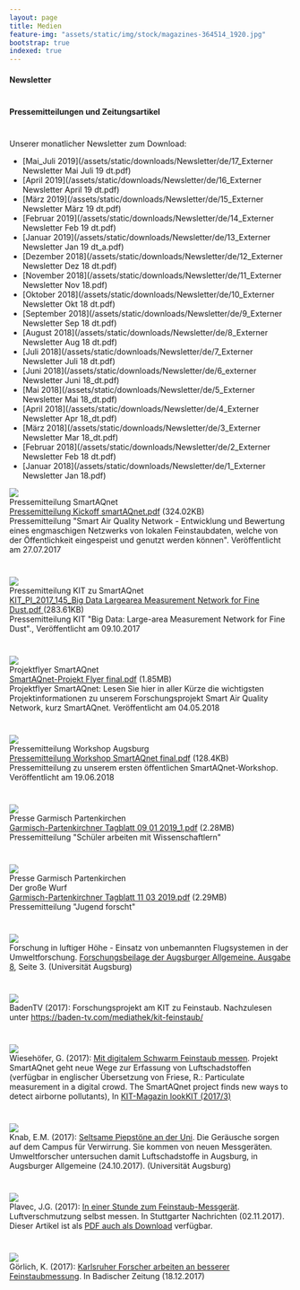 ```yaml
---
layout: page
title: Medien
feature-img: "assets/static/img/stock/magazines-364514_1920.jpg"
bootstrap: true
indexed: true
---
```

<div class="container">
<div id="accordion">
    <div class="card">
        <div class="card-header" id="headingFour">
            <h4 class="mb-0">
                <a class="btn btn-link collapsed container-fluid" data-toggle="collapse" data-target="#collapseFour" aria-expanded="false" aria-controls="collapseFour">
                    <div class="row mb-0">
                        <div class="col-11">
                            Newsletter
                        </div>
                        <div class="col-1">
                            <i class="fas fa-caret-down rotate-icon"></i>
                        </div>
                    </div>
                </a>
            </h4>
        </div>
    </div>
    <div class="card">
        <div class="card-header" id="headingOne">
            <h4 class="mb-0">
                <a class="btn btn-link collapsed container-fluid" data-toggle="collapse" data-target="#collapseOne" aria-expanded="false" aria-controls="collapseOne">
                    <div class="row mb-0">
                        <div class="col-11">
                            Pressemitteilungen und Zeitungsartikel
                        </div>
                        <div class="col-1">
                            <i class="fas fa-caret-down rotate-icon"></i>
                        </div>
                    </div>
                </a>
            </h4>
        </div>
        <div class="card">
            <div id="collapseFour" class="collapse" aria-labelledby="headingFour" data-parent="#accordion">
                <div class="card-body">
<div markdown="1">
Unserer monatlicher Newsletter zum Download:

- [Mai_Juli 2019](/assets/static/downloads/Newsletter/de/17_Externer Newsletter Mai  Juli 19 dt.pdf)
- [April 2019](/assets/static/downloads/Newsletter/de/16_Externer Newsletter April 19 dt.pdf)
- [März 2019](/assets/static/downloads/Newsletter/de/15_Externer Newsletter März 19 dt.pdf)
- [Februar 2019](/assets/static/downloads/Newsletter/de/14_Externer Newsletter Feb 19 dt.pdf)
- [Januar 2019](/assets/static/downloads/Newsletter/de/13_Externer Newsletter Jan 19 dt_a.pdf)
- [Dezember 2018](/assets/static/downloads/Newsletter/de/12_Externer Newsletter Dez 18 dt.pdf)
- [November 2018](/assets/static/downloads/Newsletter/de/11_Externer Newsletter Nov 18.pdf)
- [Oktober 2018](/assets/static/downloads/Newsletter/de/10_Externer Newsletter Okt 18 dt.pdf)
- [September 2018](/assets/static/downloads/Newsletter/de/9_Externer Newsletter Sep 18 dt.pdf)
- [August 2018](/assets/static/downloads/Newsletter/de/8_Externer Newsletter Aug 18 dt.pdf)
- [Juli 2018](/assets/static/downloads/Newsletter/de/7_Externer Newsletter Juli 18 dt.pdf)
- [Juni 2018](/assets/static/downloads/Newsletter/de/6_externer Newsletter Juni 18_dt.pdf)
- [Mai 2018](/assets/static/downloads/Newsletter/de/5_Externer Newsletter Mai 18_dt.pdf)
- [April 2018](/assets/static/downloads/Newsletter/de/4_Externer Newsletter Apr 18_dt.pdf)
- [März 2018](/assets/static/downloads/Newsletter/de/3_Externer Newsletter Mar 18_dt.pdf)
- [Februar 2018](/assets/static/downloads/Newsletter/de/2_Externer Newsletter Feb 18 dt.pdf)
- [Januar 2018](/assets/static/downloads/Newsletter/de/1_Externer Newsletter Jan 18.pdf)
</div>
                </div>
            </div>
            <div id="collapseOne" class="collapse" aria-labelledby="headingOne" data-parent="#accordion">
                <div class="card-body">
                    <div class="container">
                        <div class="row">
                            <div class="col-4 col-sm-2"><a
                                    href="/assets/static/downloads/Pressemitteilung%20Kickoff%20smartAQnet.pdf"><img
                                        src="/assets/static/img/logos/pdf_logo.svg.png" /></a></div>
                            <div class="col-8 col-sm-4">Pressemitteilung SmartAQnet<br><a
                                    href="/assets/static/downloads/Pressemitteilung%20Kickoff%20smartAQnet.pdf">Pressemitteilung
                                    Kickoff smartAQnet.pdf</a> (324.02KB)</div>
                            <div class="col mt-2">Pressemitteilung "Smart Air Quality Network - Entwicklung und Bewertung
                                eines engmaschigen Netzwerks von
                                lokalen Feinstaubdaten, welche von der Öffentlichkeit eingespeist und genutzt werden
                                können". Veröffentlicht
                                am 27.07.2017</div>
                        </div>
                        <div class="row">
                            <div class="col-4 col-sm-2">
                                <a href="/assets/static/downloads/KIT_PI_2017_145_Big%20Data%20Largearea%20Measurement%20Network%20for%20Fine%20Dust.pdf">
                                    <img src="/assets/static/img/logos/pdf_logo.svg.png" />
                                </a>
                            </div>
                            <div class="col-8 col-sm-4">Pressemitteilung KIT zu SmartAQnet<br>
                                <a href="/assets/static/downloads/KIT_PI_2017_145_Big%20Data%20Largearea%20Measurement%20Network%20for%20Fine%20Dust.pdf">
                                    KIT_PI_2017_145_Big Data Largearea Measurement Network for Fine Dust.pdf
                                </a> 
                                (283.61KB)
                            </div>
                            <div class="col mt-2">
                                Pressemitteilung KIT "Big Data: Large-area Measurement Network for Fine Dust"., Veröffentlicht am 09.10.2017
                            </div>
                        </div>
                        <div class="row">
                            <div class="col-4 col-sm-2"><a
                                    href="/assets/static/downloads/SmartAQnet-Projekt%20Flyer%20final.pdf"><img
                                        src="/assets/static/img/logos/pdf_logo.svg.png" /></a></div>
                            <div class="col-8 col-sm-4">Projektflyer SmartAQnet<br><a
                                    href="/assets/static/downloads/SmartAQnet-Projekt%20Flyer%20final.pdf">SmartAQnet-Projekt
                                    Flyer final.pdf</a> (1.85MB)</div>
                            <div class="col mt-2">Projektflyer SmartAQnet: Lesen Sie hier in aller Kürze die wichtigsten
                                Projektinformationen zu unserem
                                Forschungsprojekt Smart Air Quality Network, kurz SmartAQnet. Veröffentlicht am 04.05.2018
                            </div>
                        </div>
                        <div class="row">
                            <div class="col-4 col-sm-2"><a
                                    href="/assets/static/downloads/Pressemitteilung%20Workshop%20SmartAQnet%20final.pdf"><img
                                        src="/assets/static/img/logos/pdf_logo.svg.png" /></a></div>
                            <div class="col-8 col-sm-4">Pressemitteilung Workshop Augsburg<br><a
                                    href="/assets/static/downloads/Pressemitteilung%20Workshop%20SmartAQnet%20final.pdf">Pressemitteilung
                                    Workshop SmartAQnet final.pdf</a> (128.4KB)</div>
                            <div class="col mt-2">Pressemitteilung zu unserem ersten öffentlichen SmartAQnet-Workshop.
                                Veröffentlicht am 19.06.2018</div>
                        </div>
                        <div class="row">
                            <div class="col-4 col-sm-2"><a
                                    href="/assets/static/downloads/Garmisch-Partenkirchner%20Tagblatt%2009%2001%202019_1.pdf"><img
                                        src="/assets/static/img/logos/pdf_logo.svg.png" /></a></div>
                            <div class="col-8 col-sm-4">Presse Garmisch Partenkirchen<br><a
                                    href="/assets/static/downloads/Garmisch-Partenkirchner%20Tagblatt%2009%2001%202019_1.pdf">Garmisch-Partenkirchner
                                    Tagblatt 09 01 2019_1.pdf</a> (2.28MB)</div>
                            <div class="col mt-2"> Pressemitteilung "Schüler arbeiten mit Wissenschaftlern"</div>
                        </div>
                        <div class="row">
                            <div class="col-4 col-sm-2"><a
                                    href="/assets/static/downloads/Garmisch-Partenkirchner%20Tagblatt%2011%2003%202019.pdf"><img
                                        src="/assets/static/img/logos/pdf_logo.svg.png" /></a></div>
                            <div class="col-8 col-sm-4">Presse Garmisch Partenkirchen<br>Der große Wurf<br><a
                                    href="/assets/static/downloads/Garmisch-Partenkirchner%20Tagblatt%2011%2003%202019.pdf">Garmisch-Partenkirchner
                                    Tagblatt 11 03 2019.pdf</a> (2.29MB)
                            </div>
                            <div class="col mt-2">Pressemitteilung "Jugend forscht"</div>
                        </div>
                        <div class="row">
                            <div class="col-4"><img src="/assets/static/img/screenshots/Forschung_Uni_A_Screenshot.jpg" />
                            </div>
                            <div class="col mt-2">Forschung in luftiger Höhe - Einsatz von unbemannten Flugsystemen in der
                                Umweltforschung. <a href="https://www.presse.uni-augsburg.de/downloads/WiuFoinA_SW1617.pdf"
                                    target="_blank">Forschungsbeilage der Augsburger Allgemeine. Ausgabe 8</a>, Seite 3.
                                (Universität Augsburg)</div>
                        </div>
                        <div class="row">
                            <div class="col-4"><img src="/assets/static/img/screenshots/PR-BadenTV.jpg" /></div>
                            <div class="col mt-2">BadenTV (2017): Forschungsprojekt am KIT zu Feinstaub. Nachzulesen unter
                                <a href="https://baden-tv.com/mediathek/kit-feinstaub/"
                                    target="_blank">https://baden-tv.com/mediathek/kit-feinstaub/</a></div>
                        </div>
                        <div class="row">
                            <div class="col-4"><img src="/assets/static/img/screenshots/PR-looKIT.jpg" /></div>
                            <div class="col mt-2">Wiesehöfer, G. (2017): <a
                                    href="https://www.sek.kit.edu/downloads/lookkit_201703.pdf#page=10" target="_blank">Mit
                                    digitalem Schwarm Feinstaub messen</a>. Projekt SmartAQnet geht neue Wege zur Erfassung
                                von Luftschadstoffen (verfügbar in englischer Übersetzung von Friese, R.: Particulate
                                measurement in a digital crowd. The SmartAQnet project finds new ways to detect airborne
                                pollutants), In <a href="https://www.sek.kit.edu/3216_3692.php" target="_blank">KIT-Magazin
                                    lookKIT (2017/3)</a></div>
                        </div>
                        <div class="row">
                            <div class="col-4"><img src="/assets/static/img/screenshots/Presseartikel%20Bieps.jpg" /></div>
                            <div class="col mt-2">Knab, E.M. (2017): <a
                                    href="https://www.pressreader.com/germany/augsburger-allgemeine-land-west/20171024/282888025933246"
                                    target="_blank">Seltsame Piepstöne an der Uni</a>. Die Geräusche sorgen auf dem Campus
                                für Verwirrung. Sie kommen von neuen Messgeräten. Umweltforscher untersuchen damit
                                Luftschadstoffe in Augsburg, in Augsburger Allgemeine (24.10.2017). (Universität Augsburg)
                            </div>
                        </div>
                        <div class="row">
                            <div class="col-4"><img
                                    src="/assets/static/img/screenshots/PR-Stuttgarter%20Nachrichten%2011_2018.jpg" /></div>
                            <div class="col mt-2">Plavec, J.G. (2017): <a
                                    href="https://www.stuttgarter-nachrichten.de/inhalt.luftverschmutzung-selbst-messen-in-einer-stunde-zum-feinstaub-messgeraet.c947bad9-3d69-4cf9-abdf-7e9689c229a3.html"
                                    target="_blank">In einer Stunde zum Feinstaub-Messgerät</a>. Luftverschmutzung selbst
                                messen. In Stuttgarter Nachrichten (02.11.2017). Dieser Artikel ist als <a
                                    href="/assets/static/downloads/Presseartikel%20-%20Luftverschmutzung%20selbst%20messen-%20In%20ein...%20-%20Stuttgart%20-%20Stuttgarter%20Nachrichten.pdf"
                                    target="_self">PDF auch als Download</a> verfügbar.</div>
                        </div>
                        <div class="row">
                            <div class="col-4"><img src="/assets/static/img/screenshots/PR-Badische%20Zeitung.jpg" /></div>
                            <div class="col mt-2">Görlich, K. (2017): <a
                                    href="http://www.badische-zeitung.de/suedwest-1/karlsruher-forscher-arbeiten-an-besserer-feinstaubmessung--146901122.html"
                                    target="_blank">Karlsruher Forscher arbeiten an besserer Feinstaubmessung</a>. In
                                Badischer Zeitung (18.12.2017)</div>
                        </div>
                    </div>
                </div>
            </div>
        </div>
    </div>
</div>
</div>


<style>
    .row {
        margin-bottom: 40px;
    }
    h4>a{
        font-size: inherit !important;
        white-space: normal !important;
        text-align: left !important;
    }
</style>